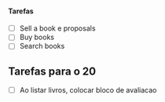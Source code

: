 #### Tarefas
- [ ] Sell a book e proposals
- [ ] Buy books
- [ ] Search books

## Tarefas para o 20
- [ ] Ao listar livros, colocar bloco de avaliacao



